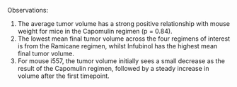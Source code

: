 Observations:
1. The average tumor volume has a strong positive relationship with mouse weight for mice in the Capomulin regimen (p = 0.84).
2. The lowest mean final tumor volume across the four regimens of interest is from the Ramicane regimen, whilst Infubinol has the highest mean final tumor volume.
3. For mouse i557, the tumor volume initially sees a small decrease as the result of the Capomulin regimen, followed by a steady increase in volume after the first timepoint.

